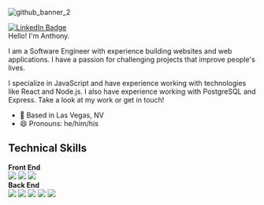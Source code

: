![github_banner_2](https://user-images.githubusercontent.com/89106811/148146181-01601185-c3f7-4e1a-8b90-3447c1de7424.png)


[![LinkedIn Badge](https://img.shields.io/badge/LinkedIn-Profile-informational?style=flat&logo=linkedin&logoColor=white&color=52B69A)](https://www.linkedin.com/in/ajpsyk/)
<br>
Hello! I'm Anthony.

I am a Software Engineer with experience building websites and web applications. I have a passion for challenging projects that improve people's lives.

I specialize in JavaScript and have experience working with technologies like React and Node.js. I also have experience working with PostgreSQL and Express. Take a look at my work or get in touch!

- 📍 Based in Las Vegas, NV
- 😄 Pronouns: he/him/his

## Technical Skills
**Front End**<br>
![](https://img.shields.io/badge/Code-JavaScript-informational?style=flat&logo=JavaScript&logoColor=white&color=1E6091)
![](https://img.shields.io/badge/Code-React-informational?style=flat&logo=react&logoColor=white&color=1E6091)
![](https://img.shields.io/badge/Style-CSS-informational?style=flat&logo=css3&logoColor=white&color=1E6091)
<br>
**Back End**<br>
![](https://img.shields.io/badge/Code-MongoDB-informational?style=flat&logo=MongoDB&logoColor=white&color=1E6091)
![](https://img.shields.io/badge/Code-MySQL-informational?style=flat&logo=MySQL&logoColor=white&color=1E6091)
![](https://img.shields.io/badge/Test-Jest-informational?style=flat&logo=jest&logoColor=white&color=1E6091)
![](https://img.shields.io/badge/Tools-GitHub-informational?style=flat&logo=GitHub&logoColor=white&color=1E6091)
![](https://img.shields.io/badge/Tools-NPM-informational?style=flat&logo=npm&logoColor=white&color=1E6091)


